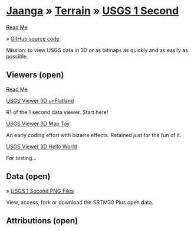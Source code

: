 [Jaanga]( ../index.html ) &raquo; [Terrain]( ../terrain-r2/terrain.html ) &raquo;
[USGS  1 Second]( terrain-usgs.html )
===

[Read Me]( #readme.md# )

&raquo; [GitHub source code]( https://github.com/jaanga/terrain-usgs/ "View files with GitHub" ) <scan style=display:none ><< You are here</scan>  

Mission: to view USGS data in 3D or as bitmaps as quickly and as easily as possible.

## Viewers (open)

[Read Me]( #../terrain-usgs-viewers/readme.md# )

[USGS Viewer 3D unFlatland]( ../terrain-usgs-viewers/png-usgs-viewer-3d-unflatland/r1/png-usgs-viewer-3d-unflatland.html )

R1 of the 1 second data viewer. Start here!

[USGS Viewer 3D Map Toy]( ../terrain-usgs-viewers/png-usgs-viewer-3d-maptoy/r1/png-usgs-viewer-3d-maptoy.html )

An early coding effort with bizarre effects. Retained just for the fun of it.

[USGS Viewer 3D Hello World]( ../terrain-usgs-viewers/hgt-zip-usgs-viewer-3d-hello-world/hgt-zip-usgs-viewer-3d-hello-world-r2.html )

For testing...

## Data (open)

&raquo; [USGS 1 Second PNG Files]( https://github.com/jaanga/terrain-usgs-data-1second )

View, access, fork or download the SRTM30 Plus open data.

## Attributions (open)


